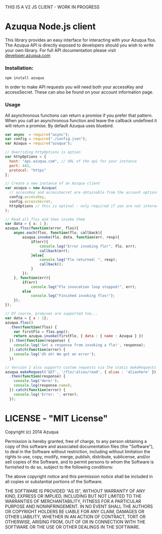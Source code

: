 THIS IS A V2 JS CLIENT - WORK IN PROGRESS

Azuqua Node.js client
=====================

This library provides an easy interface for interacting with your Azuqua flos.
The Azuqua API is directly exposed to developers should you wish to write your own library.
For full API documentation please visit [developer.azuqua.com]("https//developer.azuqua.com")

### Installation:
`npm install azuqua`

In order to make API requests you will need both your accessKey and accessSecret.
These can also be found on your account information page.

### Usage

All asynchronous functions can return a promise if you prefer that pattern.
When you call an asynchronous function and
leave the callback undefined it will return a promise.
By default Azuqua uses bluebird.

```javascript
var async  = require("async");
var config = require("./config.json");
var Azuqua = require("azuqua");

// Overriding httpOptions is option
var httpOptions = {
  host: "api.azuqua.com", // URL of the api for your instance
  port: 443,
  protocol: "https"
};

// Create a new instance of an Azuqua client
var azuqua = new Azuqua(
  // accessKey and accessSecret are obtainable from the account options in the Azuqua designer
  config.accessKey,
  config.accessSecret,
  httpOptions // this is optinal - only required if you are not interacting with the production Azuqua.com instance
);

// Read all flos and then invoke them
var data = { a: 1 };
azuqua.flos(function(error, flos){
	async.each(flos, function(flo, callback){
		azuqua.invoke(flo, data, function(err, resp){
			if(err){
				console.log("Error invoking flo!", flo, err);
				callback(err);
			}else{
				console.log("Flo returned: ", resp);
				callback();
			}
		});
	}, function(err){
		if(err)
			console.log("Flo invocation loop stopped!", err);
		else
			console.log("Finished invoking flos!");
	});
});

// Of course, promises are supported too...
var data = { a : 1};
azuqua.flos()
  .then(function(flos) {
    var firstFlo = flos.pop();
    return azuqua.invoke(firstFlo, { data : { name : Azuqua } })
  }).then(function(response) {
    console.log('Got a response from invoking a flo!', response);
  }).catch(function(error) {
    console.log('Uh oh! We got an error');
  })

// Version 2 also supports custom requests via the static makeRequests method
azuqua.makeRequest('GET', '/flo/:alias/read', { alias : 'aliashere' })
  .then(function(response) {
    console.log('Here!');
    console.log(response.name);
  }).catch(function(error) {
    console.log('Error: ', error);
  });

```
LICENSE - "MIT License"
=======================
Copyright (c) 2014 Azuqua

Permission is hereby granted, free of charge, to any person obtaining a copy
of this software and associated documentation files (the "Software"), to deal
in the Software without restriction, including without limitation the rights
to use, copy, modify, merge, publish, distribute, sublicense, and/or sell
copies of the Software, and to permit persons to whom the Software is
furnished to do so, subject to the following conditions:

The above copyright notice and this permission notice shall be included in
all copies or substantial portions of the Software.

THE SOFTWARE IS PROVIDED "AS IS", WITHOUT WARRANTY OF ANY KIND, EXPRESS OR
IMPLIED, INCLUDING BUT NOT LIMITED TO THE WARRANTIES OF MERCHANTABILITY,
FITNESS FOR A PARTICULAR PURPOSE AND NONINFRINGEMENT. IN NO EVENT SHALL THE
AUTHORS OR COPYRIGHT HOLDERS BE LIABLE FOR ANY CLAIM, DAMAGES OR OTHER
LIABILITY, WHETHER IN AN ACTION OF CONTRACT, TORT OR OTHERWISE, ARISING FROM,
OUT OF OR IN CONNECTION WITH THE SOFTWARE OR THE USE OR OTHER DEALINGS IN
THE SOFTWARE.
